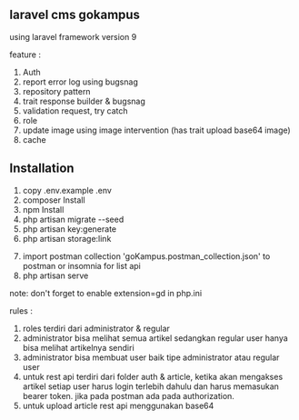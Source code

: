 ## laravel cms gokampus
using laravel framework version 9

feature : 
1. Auth
2. report error log using bugsnag
3. repository pattern
4. trait response builder & bugsnag
5. validation request, try catch
6. role
7. update image using image intervention (has trait upload base64 image)
8. cache

## Installation
1. copy .env.example .env
2. composer Install
3. npm Install
4. php artisan migrate --seed
5. php artisan key:generate
6. php artisan storage:link
<!-- 8. php artisan migrate --env=testing (for database testing) -->
7. import postman collection 'goKampus.postman_collection.json' to postman or insomnia for list api
8. php artisan serve

note: don't forget to enable extension=gd in php.ini

rules : 
1. roles terdiri dari administrator & regular
2. administrator bisa melihat semua artikel sedangkan regular user hanya bisa melihat artikelnya sendiri
3. administrator bisa membuat user baik tipe administrator atau regular user
4. untuk rest api terdiri dari folder auth & article, ketika akan mengakses artikel setiap user harus login terlebih dahulu dan harus memasukan bearer token. jika pada postman ada pada authorization.
5. untuk upload article rest api menggunakan base64
